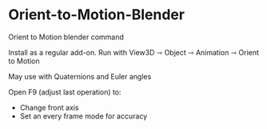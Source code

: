 # Orient-to-Motion-Blender
Orient to Motion blender command 

Install as a regular add-on. Run with View3D ⇾ Object ⇾  Animation ⇾ Orient to Motion

May use with Quaternions and Euler angles 

Open F9 (adjust last operation) to:

- Change front axis
- Set an every frame mode for accuracy
